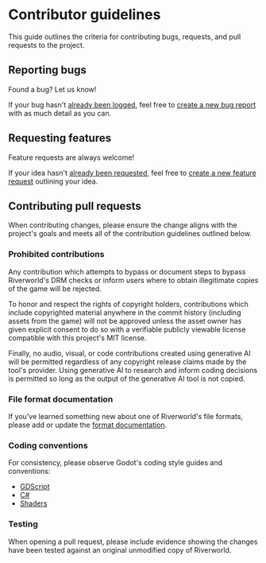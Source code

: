 # Contributor guidelines

This guide outlines the criteria for contributing bugs, requests, and pull requests to the project.

## Reporting bugs

Found a bug? Let us know!

If your bug hasn't [already been logged][all-bugs], feel free to [create a new bug report][bug-report] with as much detail as you can.

## Requesting features

Feature requests are always welcome! 

If your idea hasn't [already been requested][all-enhancements], feel free to [create a new feature request][feature-request] outlining your idea.

## Contributing pull requests

When contributing changes, please ensure the change aligns with the project's goals and meets all of the contribution guidelines outlined below.

### Prohibited contributions

Any contribution which attempts to bypass or document steps to bypass Riverworld's DRM checks or inform users where to obtain illegitimate copies of the game will be rejected.

To honor and respect the rights of copyright holders, contributions which include copyrighted material anywhere in the commit history (including assets from the game) will not be approved unless the asset owner has given explicit consent to do so with a verifiable publicly viewable license compatible with this project's MIT license.

Finally, no audio, visual, or code contributions created using generative AI will be permitted regardless of any copyright release claims made by the tool's provider. Using generative AI to research and inform coding decisions is permitted so long as the output of the generative AI tool is not copied.

### File format documentation

If you've learned something new about one of Riverworld's file formats, please add or update the [format documentation][file-formats].

### Coding conventions

For consistency, please observe Godot's coding style guides and conventions:
* [GDScript][gdscript-style-guide]
* [C#][csharp-style-guide]
* [Shaders][shader-style-guide]

### Testing

When opening a pull request, please include evidence showing the changes have been tested against an original unmodified copy of Riverworld.

[gdscript-style-guide]: https://docs.godotengine.org/en/stable/tutorials/scripting/gdscript/gdscript_styleguide.html
[csharp-style-guide]: https://docs.godotengine.org/en/stable/tutorials/scripting/c_sharp/c_sharp_style_guide.html
[shader-style-guide]: https://docs.godotengine.org/en/stable/tutorials/shaders/shaders_style_guide.html
[bug-report]: https://github.com/nullbuilds/rivermod/issues/new?template=bug_report.md
[feature-request]: https://github.com/nullbuilds/rivermod/issues/new?template=feature_request.md
[all-bugs]: https://github.com/nullbuilds/rivermod/issues?q=is%3Aissue%20label%3Atype%2Fbug
[all-enhancements]: https://github.com/nullbuilds/rivermod/issues?q=is%3Aissue%20label%3Atrype%2Fenhancement
[file-formats]: /modding-resources/file-formats
